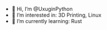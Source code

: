 - 👋 Hi, I’m @UxuginPython
- 👀 I’m interested in:
3D Printing, Linux
- 🌱 I’m currently learning:
Rust

<!---
UxuginPython/UxuginPython is a ✨ special ✨ repository because its `README.md` (this file) appears on your GitHub profile.
You can click the Preview link to take a look at your changes.
--->
